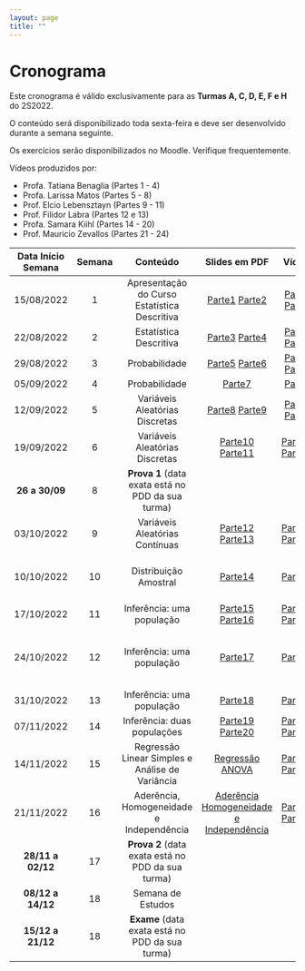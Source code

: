 ```yaml
---
layout: page
title: ""
---
```


# Cronograma

Este cronograma é válido exclusivamente para as **Turmas A, C, D, E, F e H** do 2S2022.

O conteúdo será disponibilizado toda sexta-feira e deve ser desenvolvido durante a semana seguinte.

Os exercícios serão disponibilizados no Moodle. Verifique frequentemente.

Vídeos produzidos por: 

* Profa. Tatiana Benaglia (Partes 1 - 4)
* Profa. Larissa Matos (Partes 5 - 8)
* Prof. Elcio Lebensztayn (Partes 9 - 11)
* Prof. Filidor Labra (Partes 12 e 13)
* Profa. Samara Kiihl (Partes 14 - 20)
* Prof. Mauricio Zevallos (Partes 21 - 24)


| Data Início Semana          | Semana  | Conteúdo | Slides em PDF   | Vídeos  | Extras |
|:-------------:|:-------:| :-------:| :---------------:|:-------:|:------:|
| 15/08/2022    |   1      | Apresentação do Curso Estatística Descritiva    | [Parte1](http://me414-unicamp.github.io/aulas/slides/parte01/parte01.pdf)  [Parte2](http://me414-unicamp.github.io/aulas/slides/parte02/parte02.pdf)| [Parte1](https://drive.google.com/drive/folders/1YhZjqt_9QJbr81BNh7N0GREb2RxBUMOE?usp=sharing) [Parte2](https://drive.google.com/drive/folders/1YlTJt_MdPiqoV9vDIfXTxpv0KIAL1Xqk?usp=sharing) | [GRETL](https://drive.google.com/file/d/1WmPDVYvaCEgNIFppkJ96Rg4aut2-huIQ/view?usp=sharing) 
| 22/08/2022    |   2     | Estatística Descritiva    |  [Parte3](http://me414-unicamp.github.io/aulas/slides/parte03/parte03.pdf) [Parte4](http://me414-unicamp.github.io/aulas/slides/parte04/parte04.pdf)   |  [Parte3](https://drive.google.com/drive/folders/1EgkZy6aTnawO5Ra6P1Y0G9hRV2CBJr91?usp=sharing)  [Parte4](https://drive.google.com/drive/folders/18Z0pLSbMEmAsFFMNC6Jnn0pGFHiLDK8F?usp=sharing)
| 29/08/2022    |   3     | Probabilidade             | [Parte5](http://me414-unicamp.github.io/aulas/slides/parte05/parte05.pdf) [Parte6](http://me414-unicamp.github.io/aulas/slides/parte06/parte06.pdf)   | [Parte5](https://drive.google.com/drive/folders/1RnD9YZq1hioXV_Fzl2OqoUpm4tjkpFFo?usp=sharing) [Parte6](https://drive.google.com/drive/folders/1-bD-G0QovYhZitYEOkupD3Ch0KOT-JSB?usp=sharing) | [Summary Song #1](https://youtu.be/lm53uqt-ln0)
| 05/09/2022    |   4     | Probabilidade             | [Parte7](http://me414-unicamp.github.io/aulas/slides/parte07/parte07.pdf)   | [Parte7](https://drive.google.com/drive/folders/1d6VobTbrRmFNKjqmMzA6rDeyewnomeaz?usp=sharing) | 
| 12/09/2022    |   5     | Variáveis Aleatórias Discretas   |  [Parte8](http://me414-unicamp.github.io/aulas/slides/parte08/parte08.pdf) [Parte9](http://me414-unicamp.github.io/aulas/slides/parte09/parte09.pdf)  | [Parte8](https://drive.google.com/drive/folders/1IoCsLpCNMiY1H2l1aXH3vVCfMgynaFmO?usp=sharing) [Parte9](https://drive.google.com/drive/folders/1SYM7vsO9SVx084EN73FLTfwCRe_hbRYq?usp=sharing)
| 19/09/2022    |   6     | Variáveis Aleatórias Discretas   | [Parte10](http://me414-unicamp.github.io/aulas/slides/parte10/parte10.pdf) [Parte11](http://me414-unicamp.github.io/aulas/slides/parte11/parte11.pdf) | [Parte10](https://drive.google.com/drive/folders/16I7ebZ0BZJEWjVfxPhdnwBjKVq1Dm5cW?usp=sharing)  [Parte11](https://drive.google.com/drive/folders/1YOakSF7xbNLAkV4rEt-yVhYXKhMnhUCv?usp=sharing)
| **26 a 30/09**   |   8     | **Prova 1**  (data exata está no PDD da sua turma)   |   
| 03/10/2022    |   9     | Variáveis Aleatórias Contínuas    | [Parte12](http://me414-unicamp.github.io/aulas/slides/parte12/parte12.pdf) [Parte13](http://me414-unicamp.github.io/aulas/slides/parte13/parte13.pdf)   |  [Parte12](https://drive.google.com/drive/folders/18h5jsIjMVXA3clyzNk7HDyGFQ7ToRc-N?usp=sharing)  [Parte13](https://drive.google.com/drive/folders/10Dw5LoXLo81HKqbFIGP2rLszZXM4z6L_?usp=sharing) | [Summary Song #3](https://youtu.be/Cy07eubC-jI)        [Tabelas](http://me414-unicamp.github.io/about/Tabelas-impressao.pdf)
| 10/10/2022    |   10    | Distribuição Amostral     |  [Parte14](http://me414-unicamp.github.io/aulas/slides/parte14/parte14.pdf)| [Parte14](https://bit.ly/3FF5SrG) | [Bunnies & Dragons](https://vimeo.com/75089338) [Galton Board](https://www.youtube.com/watch?v=AwEaHCjgeXk)
| 17/10/2022    |   11    |Inferência: uma população     |  [Parte15](http://me414-unicamp.github.io/aulas/slides/parte15/parte15.pdf) [Parte16](http://me414-unicamp.github.io/aulas/slides/parte16/parte16.pdf)  | [Parte15](https://bit.ly/3vhXVnj)  [Parte16](https://bit.ly/3aF9JXp) |  [Summary Song #5](https://youtu.be/sOFlR4C5YVs)
| 24/10/2022    |   12    | Inferência: uma população    |    [Parte17](http://me414-unicamp.github.io/aulas/slides/parte17/parte17.pdf) | [Parte17](https://bit.ly/312153F)  |  [Summary Song #4](https://youtu.be/HTdo6xjfFHI)       [Uma Senhora Toma Chá](http://me414-unicamp.github.io/aulas/slides/parte17a-SenhoraCha/parte17a)
| 31/10/2022    |   13    | Inferência: uma população     | [Parte18](http://me414-unicamp.github.io/aulas/slides/parte18/parte18.pdf)  | [Parte18](https://bit.ly/3jRddep) | 
| 07/11/2022    |   14    | Inferência: duas populações     | [Parte19](http://me414-unicamp.github.io/aulas/slides/parte19/parte19.pdf) [Parte20](http://me414-unicamp.github.io/aulas/slides/parte20/parte20.pdf)   | [Parte19](https://bit.ly/303RDMp) [Parte20](https://bit.ly/3Daw7oh) | [Teste de permutação](http://me414-unicamp.github.io/aulas/slides/parte20a/TestePermutacao.pdf) 
| 14/11/2022    |   15    |  Regressão Linear Simples e Análise de Variância |[Regressão](http://me414-unicamp.github.io/aulas/slides/parte23/Regressao.pdf) [ANOVA](http://me414-unicamp.github.io/aulas/slides/parte24/ANOVA.pdf)  | [Parte23](https://bit.ly/3kx7JWr) [Parte24](https://bit.ly/3n9UPiP) | [GRETL 2](https://drive.google.com/file/d/1p6fRPlJ2ydrSNTInoLGhSyyQISgBUh7W/view?usp=sharing)
| 21/11/2022    |   16    |  Aderência, Homogeneidade e Independência |[Aderência](https://drive.google.com/file/d/1cLBMSr92sMHiZep7AGXeGMjD1MLli76K/view?usp=sharing) [Homogeneidade e Independência](https://drive.google.com/file/d/15tNYzJEvkS-1kZVLWJTT7-yuzWu830dE/view?usp=sharing)  | [Parte21](https://bit.ly/3CEM58J) [Parte22](https://bit.ly/3qVFgha) |
| **28/11 a 02/12**  |   17     | **Prova 2** (data exata está no PDD da sua turma)  |   
| **08/12 a 14/12**   |   18     | Semana de Estudos |
| **15/12 a 21/12**   |   18     | **Exame** (data exata está no PDD da sua turma) |
